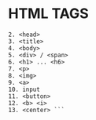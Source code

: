 # HTML TAGS

``` 1. <html>
2. <head>
3. <title>
4. <body>
5. <div> / <span>
6. <h1> ... <h6>
7. <p>
8. <img>
9. <a>
10. input
11. <button>
12. <b> <i>
13. <center> ```